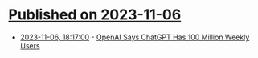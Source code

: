# [Published on 2023-11-06](index.md)

* [2023-11-06, 18:17:00](https://slashdot.org/story/23/11/06/1817227/openai-says-chatgpt-has-100-million-weekly-users?utm_source=rss1.0mainlinkanon&utm_medium=feed) - [OpenAI Says ChatGPT Has 100 Million Weekly Users](https://slashdot.org/story/23/11/06/1817227/openai-says-chatgpt-has-100-million-weekly-users?utm_source=rss1.0mainlinkanon&utm_medium=feed)
